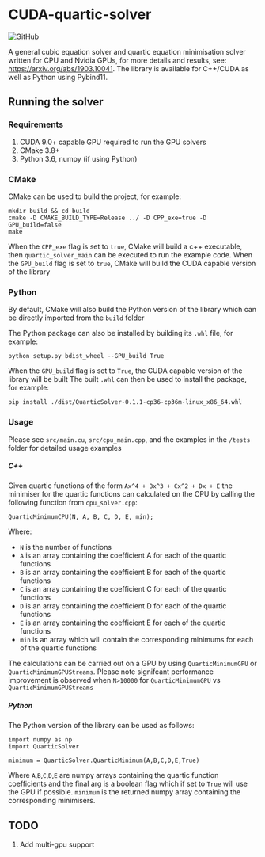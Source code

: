 # CUDA-quartic-solver

![GitHub](https://img.shields.io/github/license/qureshizawar/quartic-solver)

A general cubic equation solver and quartic equation minimisation solver written for CPU and Nvidia GPUs, for more details and results, see: https://arxiv.org/abs/1903.10041. The library is available for C++/CUDA as well as Python using Pybind11.

## Running the solver

### Requirements

1) CUDA 9.0+ capable GPU required to run the GPU solvers
2) CMake 3.8+ 
3) Python 3.6, numpy (if using Python)

### CMake

CMake can be used to build the project, for example:
```
mkdir build && cd build
cmake -D CMAKE_BUILD_TYPE=Release ../ -D CPP_exe=true -D GPU_build=false
make
```

When the `CPP_exe` flag is set to `true`, CMake will build a c++ executable, then ```quartic_solver_main``` can be executed to run the example code.
When the `GPU_build` flag is set to `true`, CMake will build the CUDA capable version of the library

### Python

By default, CMake will also build the Python version of the library which can be directly imported from the `build` folder

The Python package can also be installed by building its `.whl` file, for example:
```
python setup.py bdist_wheel --GPU_build True
```
When the `GPU_build` flag is set to `True`, the CUDA capable version of the library will be built
The built `.whl` can then be used to install the package, for example:
```
pip install ./dist/QuarticSolver-0.1.1-cp36-cp36m-linux_x86_64.whl
```

### Usage
Please see `src/main.cu`, `src/cpu_main.cpp`, and the examples in the `/tests` folder for detailed usage examples
##### C++
Given quartic functions of the form `Ax^4 + Bx^3 + Cx^2 + Dx + E` the minimiser for the quartic functions can calculated on the CPU by calling the following function from `cpu_solver.cpp`:
```
QuarticMinimumCPU(N, A, B, C, D, E, min);
```
Where:
- `N` is the number of functions
- `A` is an array containing the coefficient A for each of the quartic functions
- `B` is an array containing the coefficient B for each of the quartic functions
- `C` is an array containing the coefficient C for each of the quartic functions
- `D` is an array containing the coefficient D for each of the quartic functions
- `E` is an array containing the coefficient E for each of the quartic functions
- `min` is an array which will contain the corresponding minimums for each of the quartic functions

The calculations can be carried out on a GPU by using `QuarticMinimumGPU` or `QuarticMinimumGPUStreams`. Please note signifcant performance improvement is observed when `N>10000` for `QuarticMinimumGPU` vs `QuarticMinimumGPUStreams`

##### Python
The Python version of the library can be used as follows:
```
import numpy as np
import QuarticSolver

minimum = QuarticSolver.QuarticMinimum(A,B,C,D,E,True)
```
Where `A`,`B`,`C`,`D`,`E` are numpy arrays containing the quartic function coefficients and the final arg is a boolean flag which if set to `True` will use the GPU if possible. `minimum` is the returned numpy array containing the corresponding minimisers.
## TODO

1) Add multi-gpu support

